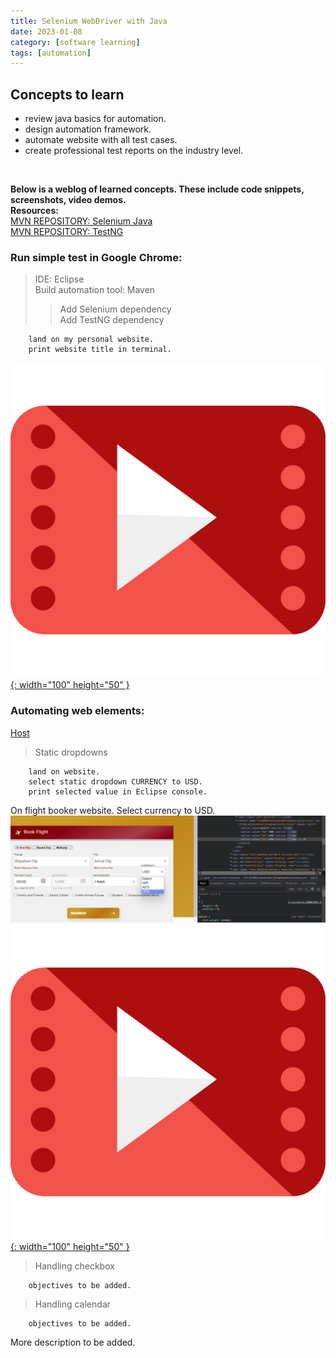 ```yaml
---
title: Selenium WebDriver with Java
date: 2023-01-08
category: [software learning]
tags: [automation]
---
```


## Concepts to learn
- review java basics for automation.
- design automation framework.
- automate website with all test cases.
- create professional test reports on the industry level.
<br>

**Below is a weblog of learned concepts. These include code snippets, screenshots, video demos.**
<BR>
**Resources:**
<br>
[MVN REPOSITORY: Selenium Java](https://mvnrepository.com/artifact/org.seleniumhq.selenium/selenium-java/4.7.2)
<br>
[MVN REPOSITORY: TestNG](https://mvnrepository.com/artifact/org.testng/testng/7.7.1)
<br>

### Run simple test in Google Chrome: 
> IDE: Eclipse <br>
> Build automation tool: Maven <br>
>> Add Selenium dependency <br>
>> Add TestNG dependency <br>

        land on my personal website.
        print website title in terminal.

[![YouTube](/assets/blog-images/video-player.svg){: width="100" height="50" }](https://youtu.be/ij4vQcOfI1U)
<br>

### Automating web elements:

[Host](https://rahulshettyacademy.com/dropdownsPractise/)
<br>
> Static dropdowns <br>

        land on website.
        select static dropdown CURRENCY to USD.
        print selected value in Eclipse console.

On flight booker website. Select currency to USD.
<br>
![Picture](/assets/proj-images/selectusd.png)
<br>
[![YouTube](/assets/blog-images/video-player.svg){: width="100" height="50" }](https://www.youtube.com/watch?v=OSLCpd9yaP0)
<br>

> Handling checkbox <br>

        objectives to be added. 

> Handling calendar <br>

        objectives to be added. 


More description to be added.
<br>